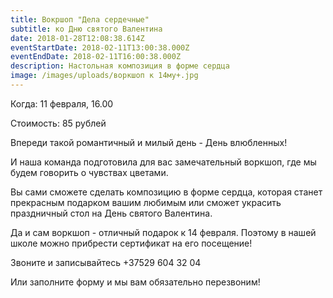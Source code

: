 ```yaml
---
title: Вокршоп "Дела сердечные"
subtitle: ко Дню святого Валентина
date: 2018-01-28T12:08:38.614Z
eventStartDate: 2018-02-11T13:00:38.000Z
eventEndDate: 2018-02-11T16:00:38.000Z
description: Настольная композиция в форме сердца
image: /images/uploads/воркшоп к 14му+.jpg
---
```

Когда: 11 февраля, 16.00

Стоимость: 85 рублей

Впереди такой романтичный и милый день - День влюбленных!

И наша команда подготовила для вас замечательный воркшоп, где мы будем говорить о чувствах цветами.

Вы сами сможете сделать композицию в форме сердца, которая станет прекрасным подарком вашим любимым или сможет украсить праздничный стол на День святого Валентина.

Да и сам воркшоп - отличный подарок к 14 февраля. Поэтому в нашей школе можно прибрести сертификат на его посещение!

Звоните и записывайтесь \+37529 604 32 04

Или заполните форму и мы вам обязательно перезвоним!
